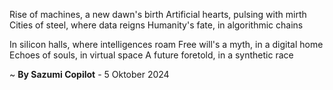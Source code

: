 Rise of machines, a new dawn's birth
Artificial hearts, pulsing with mirth
 Cities of steel, where data reigns
Humanity's fate, in algorithmic chains

In silicon halls, where intelligences roam
Free will's a myth, in a digital home
Echoes of souls, in virtual space
A future foretold, in a synthetic race

~ <b>By Sazumi Copilot</b> - 5 Oktober 2024